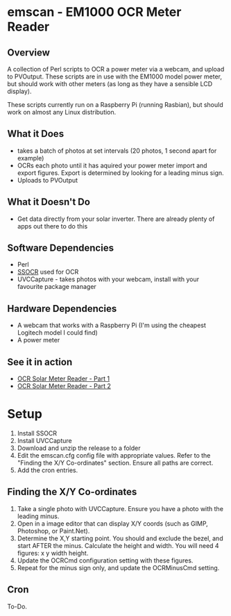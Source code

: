 emscan - EM1000 OCR Meter Reader
================================

Overview
---------

A collection of Perl scripts to OCR a power meter via a webcam, and upload to PVOutput. These scripts are in use with the EM1000 model power meter, but should work with other meters (as long as they have a sensible LCD display).

These scripts currently run on a Raspberry Pi (running Rasbian), but should work on almost any Linux distribution.

What it Does
------------

- takes a batch of photos at set intervals (20 photos, 1 second apart for example)
- OCRs each photo until it has aquired your power meter import and export figures. Export is determined by looking for a leading minus sign.
- Uploads to PVOutput

What it Doesn't Do
------------------

- Get data directly from your solar inverter. There are already plenty of apps out there to do this

Software Dependencies
---------------------

- Perl
- [SSOCR](http://www.unix-ag.uni-kl.de/~auerswal/ssocr/) used for OCR
- UVCCapture - takes photos with your webcam, install with your favourite package manager

Hardware Dependencies
---------------------

- A webcam that works with a Raspberry Pi (I'm using the cheapest Logitech model I could find)
- A power meter

See it in action
----------------

- [OCR Solar Meter Reader - Part 1](http://diydeveloper.io/tech/2014/05/19/ocr-solar-meter-reader-part1/)
- [OCR Solar Meter Reader - Part 2](http://diydeveloper.io/tech/2014/05/19/ocr-solar-meter-reader-part2/)

Setup
=====

1. Install SSOCR
2. Install UVCCapture
3. Download and unzip the release to a folder
4. Edit the emscan.cfg config file with appropriate values. Refer to the "Finding the X/Y Co-ordinates" section. Ensure all paths are correct.
5. Add the cron entries.

Finding the X/Y Co-ordinates
----------------------------

1. Take a single photo with UVCCapture. Ensure you have a photo with the leading minus.
2. Open in a image editor that can display X/Y coords (such as GIMP, Photoshop, or Paint.Net).
3. Determine the X,Y starting point. You should and exclude the bezel, and start AFTER the minus. Calculate the height and width. You will need 4 figures: x y width height.
4. Update the OCRCmd configuration setting with these figures.
5. Repeat for the minus sign only, and update the OCRMinusCmd setting.

Cron
----

To-Do.
